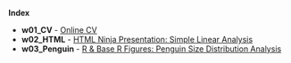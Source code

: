 **Index**

<p>
  <ul>
    <li><b>w01_CV</b> - <a href="https://nlepera.github.io/nlepera_cv/">Online CV</a></li>
    <li><b>w02_HTML</b> - <a href="https://nlepera.github.io/sta553/w02_HTML/#1">HTML Ninja Presentation: Simple Linear Analysis<a/></li>
    <li><b>w03_Penguin</b> - <a href="https://nlepera.github.io/sta553/w03_Penguin/">R & Base R Figures: Penguin Size Distribution Analysis</a>
    </ul>
</p>
